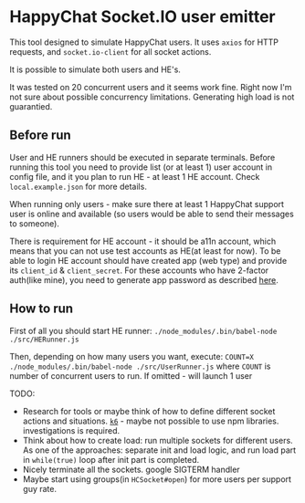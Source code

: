 # HappyChat Socket.IO user emitter

This tool designed to simulate HappyChat users. It uses `axios` for HTTP requests, and `socket.io-client` for all socket actions.

It is possible to simulate both users and HE's. 

It was tested on 20 concurrent users and it seems work fine. Right now I'm not sure about possible concurrency limitations. Generating high load is not guarantied.

## Before run

User and HE runners should be executed in separate terminals. Before running this tool you need to provide list (or at least 1) user account in config file, and it you plan to run HE - at least 1 HE account. Check `local.example.json` for more details.

When running only users - make sure there at least 1 HappyChat support user is online and available (so users would be able to send their messages to someone).

There is requirement for HE account - it should be a11n account, which means that you can not use test accounts as HE(at least for now). To be able to login HE account should have created app (web type) and provide its `client_id` & `client_secret`. For these accounts who have 2-factor auth(like mine), you need to generate app password as described [here](http://en.support.wordpress.com/security/two-step-authentication/).

## How to run

First of all you should start HE runner: `./node_modules/.bin/babel-node ./src/HERunner.js`

Then, depending on how many users you want, execute: `COUNT=X ./node_modules/.bin/babel-node ./src/UserRunner.js`
where `COUNT` is number of concurrent users to run. If omitted - will launch 1 user

TODO:

- Research for tools or maybe think of how to define different socket actions and situations. [`k6`](https://github.com/loadimpact/k6) - maybe not possible to use npm libraries. investigations is required.
- Think about how to create load: run multiple sockets for different users. As one of the approaches: separate init and load logic, and run load part in `while(true)` loop after init part is completed.
- Nicely terminate all the sockets. google SIGTERM handler
- Maybe start using groups(in `HCSocket#open`) for more users per support guy rate.
